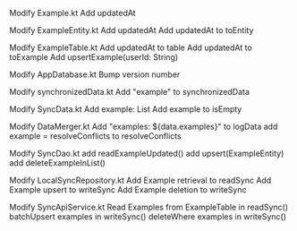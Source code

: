 Modify Example.kt
	Add updatedAt
	
Modify ExampleEntity.kt
	Add updatedAt
	Add updatedAt to toEntity
	
Modify ExampleTable.kt
	Add updatedAt to table
	Add updatedAt to toExample
	Add upsertExample(userId: String)

Modify AppDatabase.kt
	Bump version number
	
Modify synchronizedData.kt
	Add "example" to synchronizedData

Modify SyncData.kt
	Add example: List<Example>
	Add example to isEmpty
	
Modify DataMerger.kt
	Add "examples: ${data.examples}" to logData
	add example = resolveConflicts to resolveConflicts
	
Modify SyncDao.kt
	add readExampleUpdated()
	add upsert(ExampleEntity)
	add deleteExampleInList()
	
Modify LocalSyncRepository.kt
	Add Example retrieval to readSync
	Add Example upsert to writeSync
	Add Example deletion to writeSync
	
Modify SyncApiService.kt
	Read Examples from ExampleTable in readSync()
	batchUpsert examples in writeSync()
	deleteWhere examples in writeSync()
